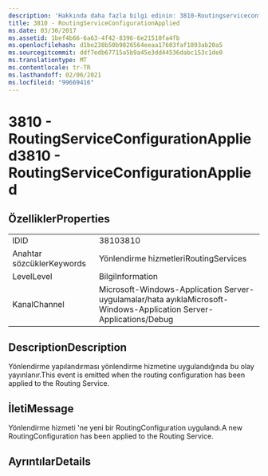 ```yaml
---
description: 'Hakkında daha fazla bilgi edinin: 3810-Routingserviceconfigurationuygulandı'
title: 3810 - RoutingServiceConfigurationApplied
ms.date: 03/30/2017
ms.assetid: 1bef4b66-6a63-4f42-8396-6e21510fa4fb
ms.openlocfilehash: d1be238b50b9826564eeaa17603faf1093ab20a5
ms.sourcegitcommit: ddf7edb67715a5b9a45e3dd44536dabc153c1de0
ms.translationtype: MT
ms.contentlocale: tr-TR
ms.lasthandoff: 02/06/2021
ms.locfileid: "99669416"
---
```

# <a name="3810---routingserviceconfigurationapplied"></a><span data-ttu-id="35358-103">3810 - RoutingServiceConfigurationApplied</span><span class="sxs-lookup"><span data-stu-id="35358-103">3810 - RoutingServiceConfigurationApplied</span></span>

## <a name="properties"></a><span data-ttu-id="35358-104">Özellikler</span><span class="sxs-lookup"><span data-stu-id="35358-104">Properties</span></span>  
  
|||  
|-|-|  
|<span data-ttu-id="35358-105">ID</span><span class="sxs-lookup"><span data-stu-id="35358-105">ID</span></span>|<span data-ttu-id="35358-106">3810</span><span class="sxs-lookup"><span data-stu-id="35358-106">3810</span></span>|  
|<span data-ttu-id="35358-107">Anahtar sözcükler</span><span class="sxs-lookup"><span data-stu-id="35358-107">Keywords</span></span>|<span data-ttu-id="35358-108">Yönlendirme hizmetleri</span><span class="sxs-lookup"><span data-stu-id="35358-108">RoutingServices</span></span>|  
|<span data-ttu-id="35358-109">Level</span><span class="sxs-lookup"><span data-stu-id="35358-109">Level</span></span>|<span data-ttu-id="35358-110">Bilgi</span><span class="sxs-lookup"><span data-stu-id="35358-110">Information</span></span>|  
|<span data-ttu-id="35358-111">Kanal</span><span class="sxs-lookup"><span data-stu-id="35358-111">Channel</span></span>|<span data-ttu-id="35358-112">Microsoft-Windows-Application Server-uygulamalar/hata ayıkla</span><span class="sxs-lookup"><span data-stu-id="35358-112">Microsoft-Windows-Application Server-Applications/Debug</span></span>|  
  
## <a name="description"></a><span data-ttu-id="35358-113">Description</span><span class="sxs-lookup"><span data-stu-id="35358-113">Description</span></span>  

 <span data-ttu-id="35358-114">Yönlendirme yapılandırması yönlendirme hizmetine uygulandığında bu olay yayınlanır.</span><span class="sxs-lookup"><span data-stu-id="35358-114">This event is emitted when the routing configuration has been applied to the Routing Service.</span></span>  
  
## <a name="message"></a><span data-ttu-id="35358-115">İleti</span><span class="sxs-lookup"><span data-stu-id="35358-115">Message</span></span>  

 <span data-ttu-id="35358-116">Yönlendirme hizmeti 'ne yeni bir RoutingConfiguration uygulandı.</span><span class="sxs-lookup"><span data-stu-id="35358-116">A new RoutingConfiguration has been applied to the Routing Service.</span></span>  
  
## <a name="details"></a><span data-ttu-id="35358-117">Ayrıntılar</span><span class="sxs-lookup"><span data-stu-id="35358-117">Details</span></span>
